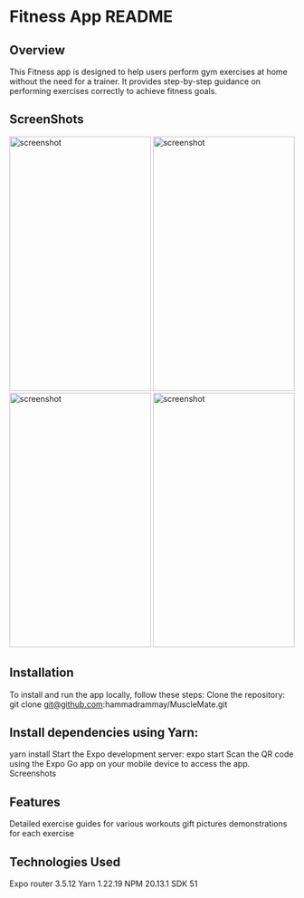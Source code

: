 # Fitness App README

## Overview
   This Fitness app is designed to help users perform gym exercises at home without the need for a trainer. It provides step-by-step guidance on performing exercises correctly to achieve fitness goals.

## ScreenShots

<img src="https://github.com/hammadrammay/MuscleMate/assets/109869144/4b6cd160-ded2-41f7-ba50-da6ba40c2d6e" alt="screenshot" width="250" height="450"> <img src="https://github.com/hammadrammay/MuscleMate/assets/109869144/4b995eb8-9249-41cb-8649-2455fdec3a35" alt="screenshot" width="250" height="450">
<img src="https://github.com/hammadrammay/MuscleMate/assets/109869144/affa6039-b4be-49d1-a8e6-7135ef46ca7f" alt="screenshot" width="250" height="450"> <img src="https://github.com/hammadrammay/MuscleMate/assets/109869144/5f3a4665-0d55-4e3a-9d1d-00e24120f54c" alt="screenshot" width="250" height="450">




## Installation
   To install and run the app locally, follow these steps:
   Clone the repository: git clone git@github.com:hammadrammay/MuscleMate.git

## Install dependencies using Yarn:
   yarn install
   Start the Expo development server:
   expo start
   Scan the QR code using the Expo Go app on your mobile device to access the app.
   Screenshots

## Features
   Detailed exercise guides for various workouts
   gift pictures demonstrations for each exercise

## Technologies Used
   Expo router 3.5.12
   Yarn 1.22.19
   NPM  20.13.1
   SDK 51
